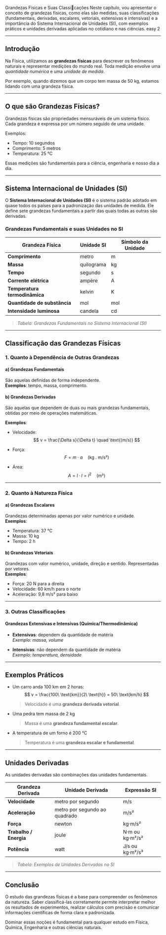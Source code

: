 Grandezas Físicas e Suas Classicações
Neste capítulo, vou apresentar o conceito de grandezas físicas, como elas são medidas, suas classificações (fundamentais, derivadas, escalares, vetoriais, extensivas e intensivas) e a importância do Sistema Internacional de Unidades (SI), com exemplos práticos e unidades derivadas aplicadas no cotidiano e nas ciências.
easy
2

---

## Introdução

Na Física, utilizamos as **grandezas físicas** para descrever os fenômenos naturais e representar medições do mundo real. Toda medição envolve uma *quantidade numérica* e uma *unidade de medida*.  

Por exemplo, quando dizemos que um corpo tem massa de 50 kg, estamos lidando com uma grandeza física.

---

## O que são Grandezas Físicas?

Grandezas físicas são propriedades mensuráveis de um sistema físico. Cada grandeza é expressa por um número seguido de uma unidade.  

Exemplos:

- Tempo: 10 segundos  
- Comprimento: 5 metros  
- Temperatura: 25 °C  

Essas medições são fundamentais para a ciência, engenharia e nosso dia a dia.

---

## Sistema Internacional de Unidades (SI)

O **Sistema Internacional de Unidades (SI)** é o sistema padrão adotado em quase todos os países para a padronização das unidades de medida. Ele define sete grandezas fundamentais a partir das quais todas as outras são derivadas.

### Grandezas Fundamentais e suas Unidades no SI

| Grandeza Física              | Unidade SI  | Símbolo da Unidade |
|-----------------------------|-------------|---------------------|
| **Comprimento**             | metro       | m                   |
| **Massa**                   | quilograma  | kg                  |
| **Tempo**                   | segundo     | s                   |
| **Corrente elétrica**       | ampère      | A                   |
| **Temperatura termodinâmica** | kelvin    | K                   |
| **Quantidade de substância** | mol        | mol                 |
| **Intensidade luminosa**    | candela     | cd                  |

> *Tabela: Grandezas Fundamentais no Sistema Internacional (SI)*

---

## Classificação das Grandezas Físicas

### 1. Quanto à Dependência de Outras Grandezas

#### a) Grandezas Fundamentais

São aquelas definidas de forma independente.  
**Exemplos**: tempo, massa, comprimento.

#### b) Grandezas Derivadas

São aquelas que dependem de duas ou mais grandezas fundamentais, obtidas por meio de operações matemáticas.

**Exemplos**:

- Velocidade:  
  $$ v = \frac{\Delta s}{\Delta t} \quad \text{(m/s)} $$

- Força:  
  $$ F = m \cdot a \quad \text{(kg . m/s²)} $$

- Área:  
  $$ A = l \cdot l = l^2 \quad \text{(m²)} $$

---

### 2. Quanto à Natureza Física

#### a) Grandezas Escalares

Grandezas determinadas apenas por valor numérico e unidade.  
**Exemplos**:

- Temperatura: 37 °C  
- Massa: 10 kg  
- Tempo: 2 h

#### b) Grandezas Vetoriais

Grandezas com valor numérico, unidade, direção e sentido. Representadas por vetores.  
**Exemplos**:

- Força: 20 N para a direita  
- Velocidade: 60 km/h para o norte  
- Aceleração: 9,8 m/s² para baixo

---

### 3. Outras Classificações

#### Grandezas Extensivas e Intensivas (Química/Thermodinâmica)

- **Extensivas**: dependem da quantidade de matéria  
  *Exemplo: massa, volume*

- **Intensivas**: não dependem da quantidade de matéria  
  *Exemplo: temperatura, densidade*

---

## Exemplos Práticos

- Um carro anda 100 km em 2 horas:  
  $$ v = \frac{100\ \text{km}}{2\ \text{h}} = 50\ \text{km/h} $$
  > Velocidade é uma **grandeza derivada vetorial**.

- Uma pedra tem massa de 2 kg  
  > Massa é uma **grandeza fundamental escalar**.

- A temperatura de um forno é 200 °C  
  > Temperatura é uma **grandeza escalar e fundamental**.

---

## Unidades Derivadas

As unidades derivadas são combinações das unidades fundamentais.

| Grandeza Derivada       | Unidade Derivada                  | Expressão SI          |
|-------------------------|-----------------------------------|------------------------|
| **Velocidade**          | metro por segundo                 | m/s                   |
| **Aceleração**          | metro por segundo ao quadrado     | m/s²                  |
| **Força**               | newton                            | kg·m/s²               |
| **Trabalho / Energia**  | joule                             | N·m ou kg·m²/s²       |
| **Potência**            | watt                              | J/s ou kg·m²/s³       |

> *Tabela: Exemplos de Unidades Derivadas no SI*

---

## Conclusão

O estudo das grandezas físicas é a base para compreender os fenômenos da natureza. Saber classificá-las corretamente permite interpretar melhor os resultados de experimentos, realizar cálculos com precisão e comunicar informações científicas de forma clara e padronizada.

Dominar essas noções é fundamental para qualquer estudo em Física, Química, Engenharia e outras ciências naturais.

